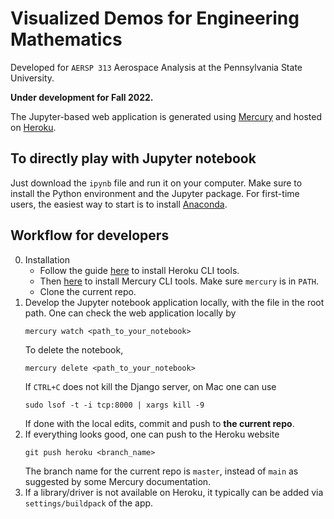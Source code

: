 # Visualized Demos for Engineering Mathematics

Developed for `AERSP 313` Aerospace Analysis at the Pennsylvania State University.

**Under development for Fall 2022.**

The Jupyter-based web application is generated using [Mercury](https://mljar.com/mercury/) and hosted on [Heroku](https://aersp313.herokuapp.com).

## To directly play with Jupyter notebook
Just download the `ipynb` file and run it on your computer.  Make sure to install the Python environment and the Jupyter package.  For first-time users, the easiest way to start is to install [Anaconda](https://www.anaconda.com/).

## Workflow for developers
0. Installation
   + Follow the guide [here](https://devcenter.heroku.com/articles/heroku-cli) to install Heroku CLI tools.
   + Then [here](https://github.com/mljar/mercury) to install Mercury CLI tools.  Make sure `mercury` is in `PATH`.
   + Clone the current repo.
1. Develop the Jupyter notebook application locally, with the file in the root path.  One can check the web application locally by
   ```
   mercury watch <path_to_your_notebook>
   ```
   To delete the notebook,
   ```
   mercury delete <path_to_your_notebook>
   ```
   If `CTRL+C` does not kill the Django server, on Mac one can use
   ```
   sudo lsof -t -i tcp:8000 | xargs kill -9
   ```
   If done with the local edits, commit and push to **the current repo**.
2. If everything looks good, one can push to the Heroku website
   ```
   git push heroku <branch_name>
   ```
   The branch name for the current repo is `master`, instead of `main` as suggested by some Mercury documentation.
3. If a library/driver is not available on Heroku, it typically can be added via `settings/buildpack` of the app.